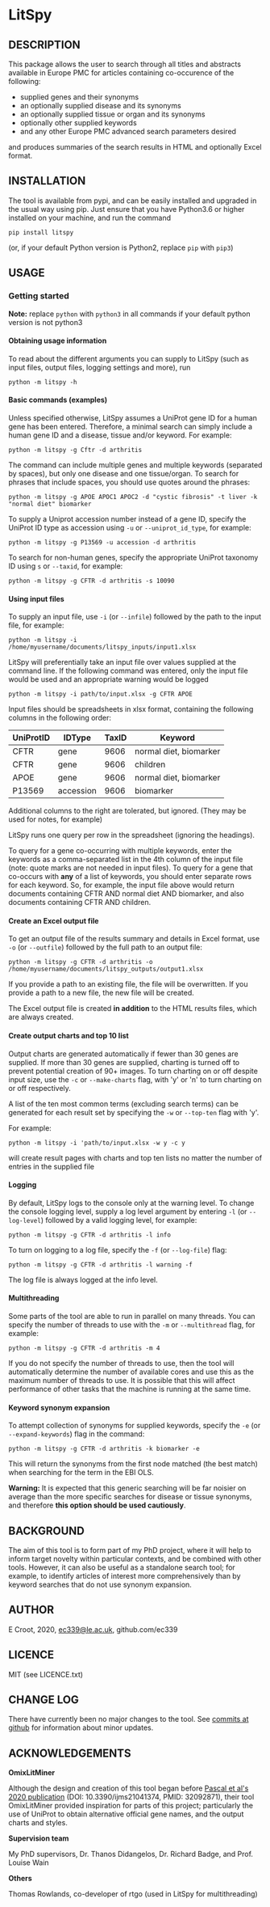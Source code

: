 # LitSpy
## DESCRIPTION
This package allows the user to search through all titles and abstracts available in Europe PMC for articles containing 
co-occurence of the following:
* supplied genes and their synonyms
* an optionally supplied disease and its synonyms
* an optionally supplied tissue or organ and its synonyms
* optionally other supplied keywords
* and any other Europe PMC advanced search parameters desired

and produces summaries of the search results in HTML and optionally Excel format.

## INSTALLATION
The tool is available from pypi, and can be easily installed and upgraded in the usual way using pip. Just ensure that you have Python3.6 or higher
installed on your machine, and run the command

`pip install litspy`

(or, if your default Python version is Python2, replace `pip` with `pip3`)

## USAGE
### Getting started
**Note:** replace `python` with `python3` in all commands if your default python version is not python3

#### Obtaining usage information
To read about the different arguments you can supply to LitSpy (such as input files, output files, logging 
settings and more), run

`python -m litspy -h`
 
#### Basic commands (examples)
Unless specified otherwise, LitSpy assumes a UniProt gene ID for a human gene has been entered. 
Therefore, a minimal search can simply include a human gene ID and a disease, tissue and/or keyword. For example: 

`python -m litspy -g Cftr -d arthritis`

The command can include multiple genes and multiple keywords (separated by spaces), but only one disease and one 
tissue/organ. To search for phrases that include spaces, you should use quotes around the phrases:

`python -m litspy -g APOE APOC1 APOC2 -d "cystic fibrosis" -t liver -k "normal diet" biomarker`

To supply a Uniprot accession number instead of a gene ID, specify the UniProt ID type as accession using `-u` or 
`--uniprot_id_type`, for example:

`python -m litspy -g P13569 -u accession -d arthritis`

To search for non-human genes, specify the appropriate UniProt taxonomy ID using `s` or `--taxid`, for example:

`python -m litspy -g CFTR -d arthritis -s 10090`

#### Using input files
To supply an input file, use `-i` (or `--infile`) followed by the path to the input file, for example:

`python -m litspy -i /home/myusername/documents/litspy_inputs/input1.xlsx`

LitSpy will preferentially take an input file over values supplied at the command line. If the following
command was entered, only the input file would be used and an appropriate warning would be logged

`python -m litspy -i path/to/input.xlsx -g CFTR APOE`
 
Input files should be spreadsheets in xlsx format, containing the following columns in the following order:

UniProtID | IDType    | TaxID | Keyword
--------- | --------- | ----- | -------
CFTR      | gene      | 9606  | normal diet, biomarker
CFTR      | gene      | 9606  | children
APOE      | gene      | 9606  | normal diet, biomarker
P13569    | accession | 9606  | biomarker

Additional columns to the right are tolerated, but ignored. (They may be used for notes, for example)

LitSpy runs one query per row in the spreadsheet (ignoring the headings).

To query for a gene co-occurring with multiple keywords, enter the keywords as a comma-separated list in the 4th column 
of the input file (note: quote marks are not needed in input files). To query for a gene that co-occurs with **any** of 
a list of keywords, you should enter separate rows for each keyword. So, for example, the input file above would return 
documents containing CFTR AND normal diet AND biomarker, and also documents containing CFTR AND children.

#### Create an Excel output file
To get an output file of the results summary and details in Excel format, use `-o` (or `--outfile`) followed by
the full path to an output file:

`python -m litspy -g CFTR -d arthritis -o /home/myusername/documents/litspy_outputs/output1.xlsx`
 
If you provide a path to an existing file, the file will be overwritten. If you provide a path to a new file, the new 
file will be created.

The Excel output file is created **in addition** to the HTML results files, which are always created.

#### Create output charts and top 10 list
Output charts are generated automatically if fewer than 30 genes are supplied. If more than 30 genes are supplied, 
charting is turned off to prevent potential creation of 90+ images. To turn charting on or off despite input size, use 
the `-c` or `--make-charts` flag, with 'y' or 'n' to turn charting on or off respectively.

A list of the ten most common terms (excluding search terms) can be generated for each result set by specifying 
the `-w` or `--top-ten` flag with 'y'.

For example:

`python -m litspy -i 'path/to/input.xlsx -w y -c y`

will create result pages with charts and top ten lists no matter the number of entries in the supplied file

#### Logging
By default, LitSpy logs to the console only at the warning level. To change the console logging level, supply a log 
level argument by entering `-l` (or `--log-level`) followed by a valid logging level, for example:

`python -m litspy -g CFTR -d arthritis -l info`

To turn on logging to a log file, specify the `-f` (or `--log-file`) flag:

`python -m litspy -g CFTR -d arthritis -l warning -f`

The log file is always logged at the info level.

#### Multithreading
Some parts of the tool are able to run in parallel on many threads. You can specify the number of threads to use with 
the `-m` or `--multithread` flag, for example:

`python -m litspy -g CFTR -d arthritis -m 4` 

If you do not specify the number of threads to use, then the tool will automatically determine the number of available 
cores and use this as the maximum number of threads to use. It is possible that this will affect performance of 
other tasks that the machine is running at the same time.

#### Keyword synonym expansion
To attempt collection of synonyms for supplied keywords, specify the `-e` (or `--expand-keywords`) flag in the command:

`python -m litspy -g CFTR -d arthritis -k biomarker -e`

This will return the synonyms from the first node matched (the best match) when searching for the term in the EBI OLS. 

**Warning:** It is expected that this generic searching will be far noisier on average than the more specific searches for
disease or tissue synonyms, and therefore **this option should be used cautiously**.

## BACKGROUND
The aim of this tool is to form part of my PhD project, where it will help to inform target novelty within particular 
contexts, and be combined with other tools. However, it can also be useful as a standalone search tool; for example, to
identify articles of interest more comprehensively than by keyword searches that do not use synonym expansion.

## AUTHOR
E Croot, 2020, ec339@le.ac.uk, github.com/ec339

## LICENCE
MIT (see LICENCE.txt)

## CHANGE LOG
There have currently been no major changes to the tool. See [commits at github](https://github.com/ec339/LitSpy/commits/master) 
for information about minor updates. 

## ACKNOWLEDGEMENTS
**OmixLitMiner**

Although the design and creation of this tool began before [Pascal et al's 2020 publication](https://europepmc.org/article/MED/32092871)
(DOI: 10.3390/ijms21041374, PMID: 32092871), their tool OmixLitMiner provided inspiration for parts of this project;
particularly the use of UniProt to obtain alternative official gene names, and the output charts and styles.

**Supervision team**

My PhD supervisors, Dr. Thanos Didangelos, Dr. Richard Badge, and Prof. Louise Wain

**Others**

Thomas Rowlands, co-developer of rtgo (used in LitSpy for multithreading)